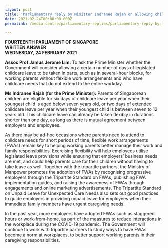 ```yaml
---
layout: post
title: 'Parliamentary reply by Minister Indranee Rajah on allowing childcare leave to be taken in shorter blocks'
date: 2021-02-24T00:00:00.000Z
permalink: /media-centre/parliamentary-replies/parliamentary-reply-by-minister-indranee-rajah-on-allowing-childcare-leave-to-be-taken-in-shorter-blocks

---
```



**FOURTEENTH PARLIAMENT OF SINGAPORE**  
**WRITTEN ANSWER**  
**WEDNESDAY, 24 FEBRUARY 2021**  

**Assoc Prof Jamus Jerome Lim:**
To ask the Prime Minister whether the Government will consider allowing a certain number of days of legislated childcare leave to be taken in parts, such as in several-hour blocks, for working parents without flexible work arrangements and who have childcare needs that do not extend to the entire workday.

**Ms Indranee Rajah (for the Prime Minister):**
Parents of Singaporean children are eligible for six days of childcare leave per year when their youngest child is aged below seven years old, or two days of extended childcare leave per year when their youngest child is between seven to 12 years old. This childcare leave can already be taken flexibly in durations shorter than one day, as long as there is mutual agreement between employers and employees. 

As there may be ad-hoc occasions where parents need to attend to childcare needs for short periods of time, flexible work arrangements (FWAs) remain key to helping working parents better manage their work and family responsibilities. Exercising flexibility will help employees utilise legislated leave provisions while ensuring that employers’ business needs are met, and could help parents care for their children without having to take leave as well. Together with the tripartite partners, the Ministry of Manpower promotes the adoption of FWAs by recognising progressive employers through the Tripartite Standard on FWAs, publishing FWA implementation guides, and raising the awareness of FWAs through engagements and online marketing advertisements. The Tripartite Standard on Unpaid Leave for Unexpected Care Needs also sets out good practices to guide employers in providing unpaid leave for employees when their immediate family members have urgent caregiving needs.

In the past year, more employers have adopted FWAs such as staggered hours or work-from-home, as part of the measures to reduce interactions in the workplace during the COVID-19 pandemic. The Government will continue to work with tripartite partners to study ways to have FWAs become a norm at workplaces, to better support working parents in their caregiving responsibilities.
